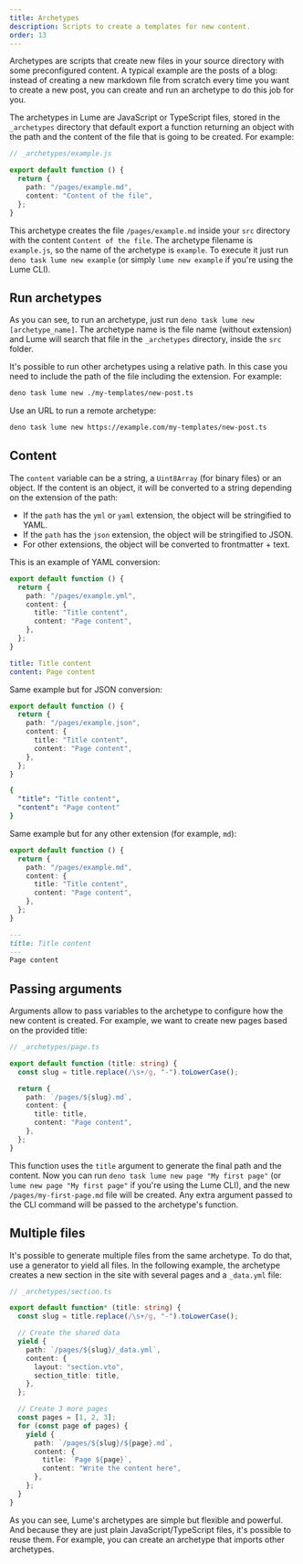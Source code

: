 ```yaml
---
title: Archetypes
description: Scripts to create a templates for new content. 
order: 13
---
```


Archetypes are scripts that create new files in your source directory with some
preconfigured content. A typical example are the posts of a blog: instead of
creating a new markdown file from scratch every time you want to create a new
post, you can create and run an archetype to do this job for you.

The archetypes in Lume are JavaScript or TypeScript files, stored in the
`_archetypes` directory that default export a function returning an object with
the path and the content of the file that is going to be created. For example:

```ts
// _archetypes/example.js

export default function () {
  return {
    path: "/pages/example.md",
    content: "Content of the file",
  };
}
```

This archetype creates the file `/pages/example.md` inside your `src` directory
with the content `Content of the file`. The archetype filename is `example.js`,
so the name of the archetype is `example`. To execute it just run
`deno task lume new example` (or simply `lume new example` if you're using the
Lume CLI).

## Run archetypes

As you can see, to run an archetype, just run
`deno task lume new [archetype_name]`. The archetype name is the file name
(without extension) and Lume will search that file in the `_archetypes`
directory, inside the `src` folder.

It's possible to run other archetypes using a relative path. In this case you
need to include the path of the file including the extension. For example:

```sh
deno task lume new ./my-templates/new-post.ts
```

Use an URL to run a remote archetype:

```sh
deno task lume new https://example.com/my-templates/new-post.ts
```

## Content

The `content` variable can be a string, a `Uint8Array` (for binary files) or an
object. If the content is an object, it will be converted to a string depending
on the extension of the path:

- If the `path` has the `yml` or `yaml` extension, the object will be
  stringified to YAML.
- If the `path` has the `json` extension, the object will be stringified to
  JSON.
- For other extensions, the object will be converted to frontmatter + text.

This is an example of YAML conversion:

<lume-code>

```ts {title="Archetype"}
export default function () {
  return {
    path: "/pages/example.yml",
    content: {
      title: "Title content",
      content: "Page content",
    },
  };
}
```

```yml {title="/pages/example.yml"}
title: Title content
content: Page content
```

</lume-code>

Same example but for JSON conversion:

<lume-code>

```ts {title="Archetype"}
export default function () {
  return {
    path: "/pages/example.json",
    content: {
      title: "Title content",
      content: "Page content",
    },
  };
}
```

```yml {title="/pages/example.json"}
{
  "title": "Title content",
  "content": "Page content"
}
```

</lume-code>

Same example but for any other extension (for example, `md`):

<lume-code>

```ts {title="Archetype"}
export default function () {
  return {
    path: "/pages/example.md",
    content: {
      title: "Title content",
      content: "Page content",
    },
  };
}
```

```md {title="/pages/example.md"}
---
title: Title content
---
Page content
```

</lume-code>

## Passing arguments

Arguments allow to pass variables to the archetype to configure how the new
content is created. For example, we want to create new pages based on the
provided title:

```ts
// _archetypes/page.ts

export default function (title: string) {
  const slug = title.replace(/\s+/g, "-").toLowerCase();

  return {
    path: `/pages/${slug}.md`,
    content: {
      title: title,
      content: "Page content",
    },
  };
}
```

This function uses the `title` argument to generate the final path and the
content. Now you can run `deno task lume new page "My first page"` (or
`lume new page "My first page"` if you're using the Lume CLI), and the new
`/pages/my-first-page.md` file will be created. Any extra argument passed to the
CLI command will be passed to the archetype's function.

## Multiple files

It's possible to generate multiple files from the same archetype. To do that,
use a generator to yield all files. In the following example, the archetype
creates a new section in the site with several pages and a `_data.yml` file:

```ts
// _archetypes/section.ts

export default function* (title: string) {
  const slug = title.replace(/\s+/g, "-").toLowerCase();

  // Create the shared data
  yield {
    path: `/pages/${slug}/_data.yml`,
    content: {
      layout: "section.vto",
      section_title: title,
    },
  };

  // Create 3 more pages
  const pages = [1, 2, 3];
  for (const page of pages) {
    yield {
      path: `/pages/${slug}/${page}.md`,
      content: {
        title: `Page ${page}`,
        content: "Write the content here",
      },
    };
  }
}
```

As you can see, Lume's archetypes are simple but flexible and powerful. And
because they are just plain JavaScript/TypeScript files, it's possible to reuse
them. For example, you can create an archetype that imports other archetypes.
